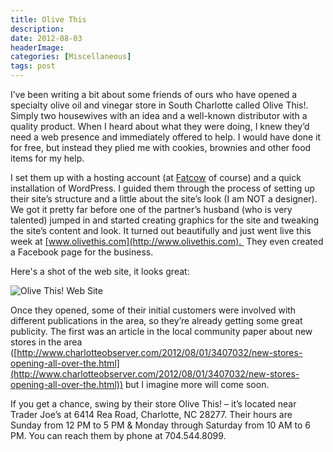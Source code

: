 ```yaml
---
title: Olive This
description: 
date: 2012-08-03
headerImage: 
categories: [Miscellaneous]
tags: post
---
```


I’ve been writing a bit about some friends of ours who have opened a specialty olive oil and vinegar store in South Charlotte called Olive This!. Simply two housewives with an idea and a well-known distributor with a quality product. When I heard about what they were doing, I knew they’d need a web presence and immediately offered to help. I would have done it for free, but instead they plied me with cookies, brownies and other food items for my help.

I set them up with a hosting account (at [Fatcow](http://www.fatcow.com/join/index.bml?AffID=607551) of course) and a quick installation of WordPress. I guided them through the process of setting up their site’s structure and a little about the site’s look (I am NOT a designer). We got it pretty far before one of the partner’s husband (who is very talented) jumped in and started creating graphics for the site and tweaking the site’s content and look. It turned out beautifully and just went live this week at [www.olivethis.com](http://www.olivethis.com).  They even created a Facebook page for the business.

Here's a shot of the web site, it looks great:

![](images/stories/2012/olivethis_site_snap.png "Olive This! Web Site")

Once they opened, some of their initial customers were involved with different publications in the area, so they’re already getting some great publicity. The first was an article in the local community paper about new stores in the area ([http://www.charlotteobserver.com/2012/08/01/3407032/new-stores-opening-all-over-the.html](http://www.charlotteobserver.com/2012/08/01/3407032/new-stores-opening-all-over-the.html)) but I imagine more will come soon.

If you get a chance, swing by their store Olive This! – it’s located near Trader Joe’s at 6414 Rea Road, Charlotte, NC 28277. Their hours are Sunday from 12 PM to 5 PM & Monday through Saturday from 10 AM to 6 PM. You can reach them by phone at 704.544.8099.
